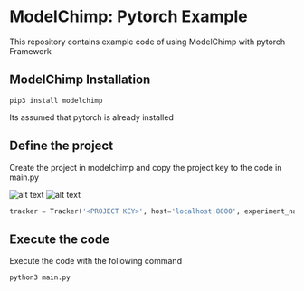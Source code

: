 # ModelChimp: Pytorch Example

This repository contains example code of using ModelChimp with pytorch Framework



## ModelChimp Installation


```shell
pip3 install modelchimp
```

Its assumed that pytorch is already installed


## Define the project

Create the project in modelchimp and copy the project key to the code in main.py

![alt text](https://docs.modelchimp.com/doc_project_definition.png )
![alt text](https://docs.modelchimp.com/doc_project_key.png )

```python
tracker = Tracker('<PROJECT KEY>', host='localhost:8000', experiment_name='MNIST Classification') #MODELCHIMP
```

## Execute the code
Execute the code with the following command

```bash
python3 main.py
```
